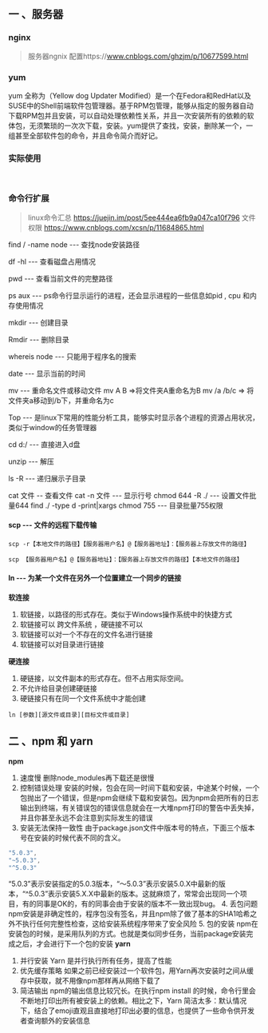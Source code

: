 ## 一  、服务器

### nginx

> 服务器ngnix 配置https://www.cnblogs.com/ghzjm/p/10677599.html

### yum
yum 全称为（Yellow dog Updater Modified）是一个在Fedora和RedHat以及SUSE中的Shell前端软件包管理器。基于RPM包管理，能够从指定的服务器自动下载RPM包并且安装，可以自动处理依赖性关系，并且一次安装所有的依赖的软体包，无须繁琐的一次次下载，安装。yum提供了查找，安装，删除某一个，一组甚至全部软件包的命令，并且命令简介而好记。

### 实际使用



​     



### 命令行扩展

> linux命令汇总 https://juejin.im/post/5ee444ea6fb9a047ca10f796
> 文件权限 https://www.cnblogs.com/xcsn/p/11684865.html

find / -name node --- 查找node安装路径

df -hl  --- 查看磁盘占用情况

pwd --- 查看当前文件的完整路径

ps aux --- ps命令行显示运行的进程，还会显示进程的一些信息如pid , cpu 和内存使用情况

mkdir --- 创建目录

Rmdir --- 删除目录

whereis  node --- 只能用于程序名的搜索

date --- 显示当前的时间

mv --- 重命名文件或移动文件  mv A B =>将文件夹A重命名为B  mv /a /b/c => 将文件夹a移动到/b下，并重命名为c

Top --- 是linux下常用的性能分析工具，能够实时显示各个进程的资源占用状况，类似于window的任务管理器

cd d:/ --- 直接进入d盘

unzip  --- 解压

ls -R  --- 递归展示子目录

cat 文件 -- 查看文件
cat -n 文件 --- 显示行号
chmod 644 -R ./    ---  设置文件批量644
find ./ -type d -print|xargs chmod 755   ---  目录批量755权限


#### scp  --- 文件的远程下载传输
```
scp -r【本地文件的路径】【服务器用户名】@【服务器地址】：【服务器上存放文件的路径】

scp 【服务器用户名】@【服务器地址】：【服务器上存放文件的路径】【本地文件的路径】
```
#### ln --- 为某一个文件在另外一个位置建立一个同步的链接
**软连接**
1. 软链接，以路径的形式存在。类似于Windows操作系统中的快捷方式
2. 软链接可以 跨文件系统 ，硬链接不可以
3. 软链接可以对一个不存在的文件名进行链接
4. 软链接可以对目录进行链接

**硬连接**

1. 硬链接，以文件副本的形式存在。但不占用实际空间。
2. 不允许给目录创建硬链接
3. 硬链接只有在同一个文件系统中才能创建
```
ln [参数][源文件或目录][目标文件或目录]
```
## 二  、npm 和  yarn
**npm**
1. 速度慢   删除node_modules再下载还是很慢
2. 控制错误处理
安装的时候，包会在同一时间下载和安装，中途某个时候，一个包抛出了一个错误，但是npm会继续下载和安装包。因为npm会把所有的日志输出到终端，有关错误包的错误信息就会在一大堆npm打印的警告中丢失掉，并且你甚至永远不会注意到实际发生的错误
3. 安装无法保持一致性
由于package.json文件中版本号的特点，下面三个版本号在安装的时候代表不同的含义。
```javascript
"5.0.3",
"~5.0.3",
"^5.0.3"
```
“5.0.3”表示安装指定的5.0.3版本，“～5.0.3”表示安装5.0.X中最新的版本，“^5.0.3”表示安装5.X.X中最新的版本。这就麻烦了，常常会出现同一个项目，有的同事是OK的，有的同事会由于安装的版本不一致出现bug。
4. 丢包问题
npm安装是非确定性的，程序包没有签名，并且npm除了做了基本的SHA1哈希之外不执行任何完整性检查，这给安装系统程序带来了安全风险
5. 包的安装
npm在安装包的时候，是采用队列的方式。也就是类似同步任务，当前package安装完成之后，才会进行下一个包的安装
**yarn**
1. 并行安装
Yarn 是并行执行所有任务，提高了性能
2. 优先缓存策略
如果之前已经安装过一个软件包，用Yarn再次安装时之间从缓存中获取，就不用像npm那样再从网络下载了
3. 简洁输出
npm的输出信息比较冗长。在执行npm install 的时候，命令行里会不断地打印出所有被安装上的依赖。相比之下，Yarn 简洁太多：默认情况下，结合了emoji直观且直接地打印出必要的信息，也提供了一些命令供开发者查询额外的安装信息
